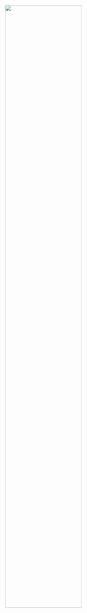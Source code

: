<p align="center"><image src="https://user-images.githubusercontent.com/54875278/111311114-2c898a00-86a1-11eb-91fb-9c64860bcfcc.jpg" width="70%" height="70%">
